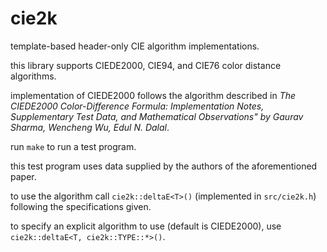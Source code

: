 # cie2k
template-based header-only CIE algorithm implementations.

this library supports CIEDE2000, CIE94, and CIE76 color distance algorithms.

implementation of CIEDE2000 follows the algorithm described in _The CIEDE2000 Color-Difference Formula: Implementation Notes, 
Supplementary Test Data, and Mathematical Observations" by Gaurav Sharma, Wencheng Wu, Edul N. Dalal_.

run `make` to run a test program.

this test program uses data supplied by the authors of the aforementioned paper.

to use the algorithm call `cie2k::deltaE<T>()` (implemented in `src/cie2k.h`) following the specifications given.

to specify an explicit algorithm to use (default is CIEDE2000), use `cie2k::deltaE<T, cie2k::TYPE::*>()`.
